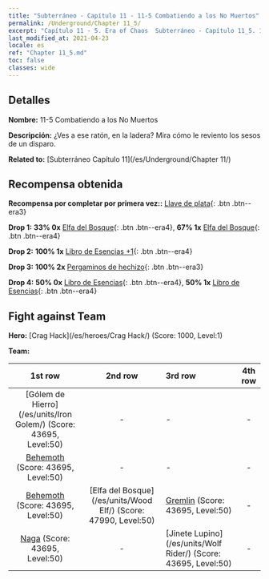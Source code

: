 ```yaml
---
title: "Subterráneo - Capítulo 11 - 11-5 Combatiendo a los No Muertos"
permalink: /Underground/Chapter 11_5/
excerpt: "Capítulo 11 - 5. Era of Chaos  Subterráneo - Capítulo 11_5. 11-5 Combatiendo a los No Muertos"
last_modified_at: 2021-04-23
locale: es
ref: "Chapter 11_5.md"
toc: false
classes: wide
---
```


## Detalles

 **Nombre:** 11-5 Combatiendo a los No Muertos

 **Descripción:** ¿Ves a ese ratón, en la ladera? Mira cómo le reviento los sesos de un disparo.

 **Related to:** [Subterráneo Capítulo 11](/es/Underground/Chapter 11/)

## Recompensa obtenida

 **Recompensa por completar por primera vez::** [Llave de plata](/ItemsES/con_693/){: .btn .btn--era3}

 **Drop 1:** **33% 0x** [Elfa del Bosque](/ItemsES/unt_201/){: .btn .btn--era4}, **67% 1x** [Elfa del Bosque](/ItemsES/unt_201/){: .btn .btn--era4}

 **Drop 2:** **100% 1x** [Libro de Esencias +1](/ItemsES/mat_46/){: .btn .btn--era4}

 **Drop 3:** **100% 2x** [Pergaminos de hechizo](/ItemsES/con_694/){: .btn .btn--era3}

 **Drop 4:** **50% 0x** [Libro de Esencias](/ItemsES/mat_39/){: .btn .btn--era4}, **50% 1x** [Libro de Esencias](/ItemsES/mat_39/){: .btn .btn--era4}


## Fight against Team
 **Hero:** [Crag Hack](/es/heroes/Crag Hack/) (Score: 1000, Level:1)

 **Team:**


  | 1st row | 2nd row | 3rd row | 4th row |
  |:----:|:----:|:----|:----:|
  | [Gólem de Hierro](/es/units/Iron Golem/) (Score: 43695, Level:50)  | - | - | - |
  | [Behemoth](/es/units/Behemoth/) (Score: 43695, Level:50)  | - | - | - |
  | [Behemoth](/es/units/Behemoth/) (Score: 43695, Level:50)  | [Elfa del Bosque](/es/units/Wood Elf/) (Score: 47990, Level:50)  | [Gremlin](/es/units/Gremlin/) (Score: 43695, Level:50)  | - |
  | [Naga](/es/units/Naga/) (Score: 43695, Level:50)  | - | [Jinete Lupino](/es/units/Wolf Rider/) (Score: 43695, Level:50)  | - |


